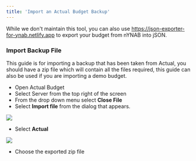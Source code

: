 ```yaml
---
title: 'Import an Actual Budget Backup'
---
```


While we don't maintain this tool, you can also use https://json-exporter-for-ynab.netlify.app to export your budget from nYNAB into jSON.

### Import Backup File

This guide is for importing a backup that has been taken from Actual, you should have a zip file which will contain all the files required, this guide can also be used if you are importing a demo budget.

- Open Actual Budget
- Select Server from the top right of the screen
- From the drop down menu select **Close File**
- Select **Import file** from the dialog that appears.

![](/img/migrating/actual-config-10.png)

- Select **Actual**

![](/img/migrating/actual-config-12.png)

- Choose the exported zip file